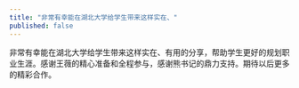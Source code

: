 ```yaml
---
title: "非常有幸能在湖北大学给学生带来这样实在、"
published: false
---
```

非常有幸能在湖北大学给学生带来这样实在、有用的分享，帮助学生更好的规划职业生涯。感谢王薇的精心准备和全程参与，感谢熊书记的鼎力支持。期待以后更多的精彩合作。

